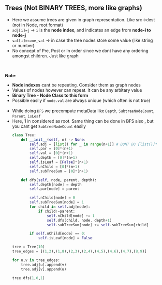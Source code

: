## Trees (Not BINARY TREES, more like graphs)

- Here we assume trees are given in graph representation. Like src->dest (not in Node, root format)
- `adj[i]=j` -> `i` is the **node index**, and indicates an edge from **node-i to node-j**
- `val[i]=some_val` -> in case the tree nodes store some value (like string or number)
- No concept of Pre, Post or In order since we dont have any ordering amongst children. Just like graph

<br><br>
**Note**:
- **Node indexes** cant be repeating. Consider them as graph nodes
- Values of nodes however can repeat. It can be any arbitary value
- **Binary Tree - Node Class to this form**
- Possible easily if `node.val` are always unique (which often is not true)
<br><br>
- While doing `DFS` we precompute metaData like `Depth`, `SubtreeNodeCount`, `Parent`, `isLeaf`
- Here, 1 in considered as root. Same thing can be done in BFS also , but you cant get `SubtreeNodeCount` easily
  ```python
  class Tree:
      def __init__(self, n) -> None:
          self.adj = [list() for _ in range(n+1)] # DONT DO [list()]*n
          self.par = [0]*(n+1)
          self.val = [0]*(n+1)
          self.depth = [0]*(n+1)
          self.isLeaf = [False]*(n+1)
          self.nChild = [0]*(n+1)
          self.subTreeSum = [0]*(n+1)

      def dfs(self, node, parent, depth):
          self.depth[node] = depth
          self.par[node] = parent

          self.nChild[node] = 0
          self.subTreeSum[node] = 1
          for child in self.adj[node]:
              if child!=parent:
                  self.nChild[node] += 1
                  self.dfs(child, node, depth+1)
                  self.subTreeSum[node] += self.subTreeSum[child]

          if self.nChild[node] == 0:
              self.isLeaf[node] = False

  tree = Tree(10)
  tree_edges = [(1,2),(1,8),(2,3),(2,4),(4,5),(4,6),(4,7),(8,9)]

  for u,v in tree_edges:
      tree.adj[u].append(v)
      tree.adj[v].append(u)

  tree.dfs(1,0,1)
  ```
